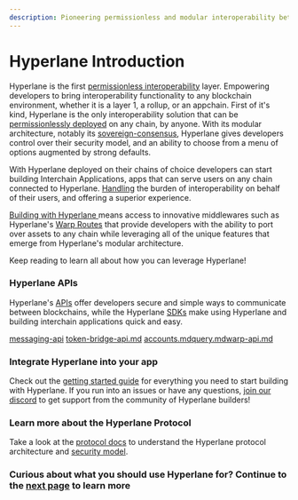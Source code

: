 ```yaml
---
description: Pioneering permissionless and modular interoperability between blockchains
---
```


# Hyperlane Introduction

Hyperlane is the first [permissionless interoperability](deploy/permissionless-interoperability.md) layer. Empowering developers to bring interoperability functionality to any blockchain environment, whether it is a layer 1, a rollup, or an appchain. First of it's kind, Hyperlane is the only interoperability solution that can be [permissionlessly deployed](deploy/deploy-hyperlane/) on any chain, by anyone. With its modular architecture, notably its [sovereign-consensus](protocol/sovereign-consensus/ "mention"), Hyperlane gives developers control over their security model, and an ability to choose from a menu of options augmented by strong defaults.

With Hyperlane deployed on their chains of choice developers can start building Interchain Applications, apps that can serve users on any chain connected to Hyperlane. [Handling](apis/messaging-api/receive.md) the burden of interoperability on behalf of their users, and offering a superior experience.

[Building with Hyperlane ](build-with-hyperlane/quickstarts/)means access to innovative middlewares such as Hyperlane's [Warp Routes](apis/warp-api.md) that provide developers with the ability to port over assets to any chain while leveraging all of the unique features that emerge from Hyperlane's modular architecture.

Keep reading to learn all about how you can leverage Hyperlane!

### **Hyperlane APIs**

Hyperlane's [APIs](./#hyperlane-apis) offer developers secure and simple ways to communicate between blockchains, while the Hyperlane [SDKs](broken-reference/) make using Hyperlane and building interchain applications quick and easy.

[messaging-api](apis/messaging-api/ "mention") [token-bridge-api.md](apis/token-bridge-api.md "mention") [accounts.md](apis/accounts.md "mention")[query.md](apis/query.md "mention")[warp-api.md](apis/warp-api.md "mention")

### Integrate Hyperlane into your app

Check out the [getting started guide](introduction/getting-started.md) for everything you need to start building with Hyperlane. If you run into an issues or have any questions, [join our discord](https://discord.gg/hyperlane) to get support from the community of Hyperlane builders!

### Learn more about the Hyperlane Protocol

Take a look at the [protocol docs](protocol/overview.md) to understand the Hyperlane protocol architecture and [security model](protocol/sovereign-consensus/).

### Curious about what you should use Hyperlane for? Continue to the [next page](introduction/why-hyperlane/) to learn more
